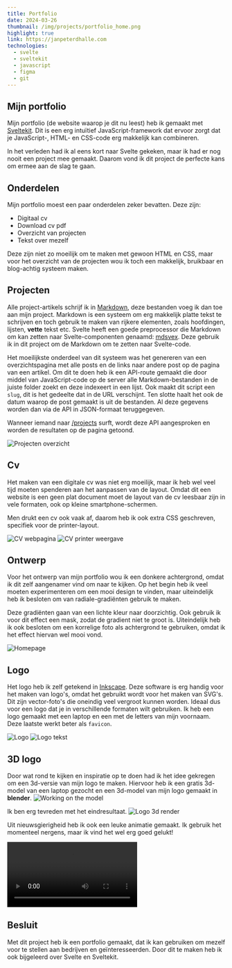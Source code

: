 ```yaml
---
title: Portfolio
date: 2024-03-26
thumbnail: /img/projects/portfolio_home.png
highlight: true
link: https://janpeterdhalle.com
technologies:
  - svelte
  - sveltekit
  - javascript
  - figma
  - git
---
```


## Mijn portfolio

Mijn portfolio (de website waarop je dit nu leest) heb ik gemaakt met [Sveltekit](https://kit.Svelte.dev/). Dit is een erg intuïtief JavaScript-framework dat ervoor zorgt dat je JavaScript-, HTML- en CSS-code erg makkelijk kan combineren.

In het verleden had ik al eens kort naar Svelte gekeken, maar ik had er nog nooit een project mee gemaakt. Daarom vond ik dit project de perfecte kans om ermee aan de slag te gaan.

## Onderdelen

Mijn portfolio moest een paar onderdelen zeker bevatten. Deze zijn:

- Digitaal cv
- Download cv pdf
- Overzicht van projecten
- Tekst over mezelf

Deze zijn niet zo moeilijk om te maken met gewoon HTML en CSS, maar voor het overzicht van de projecten wou ik toch een makkelijk, bruikbaar en blog-achtig systeem maken.

## Projecten

Alle project-artikels schrijf ik in [Markdown](https://en.wikipedia.org/wiki/Markdown), deze bestanden voeg ik dan toe aan mijn project. Markdown is een systeem om erg makkelijk platte tekst te schrijven en toch gebruik te maken van rijkere elementen, zoals hoofdingen, lijsten, **vette** tekst etc.
Svelte heeft een goede preprocessor die Markdown om kan zetten naar Svelte-componenten genaamd: [mdsvex](https://mdsvex.pngwn.io/docs). Deze gebruik ik in dit project om de Markdown om te zetten naar Svelte-code.

Het moeilijkste onderdeel van dit systeem was het genereren van een overzichtspagina met alle posts en de links naar andere post op de pagina van een artikel.
Om dit te doen heb ik een API-route gemaakt die door middel van JavaScript-code op de server alle Markdown-bestanden in de juiste folder zoekt en deze indexeert in een lijst. Ook maakt dit script een `slug`, dit is het gedeelte dat in de URL verschijnt. Ten slotte haalt het ook de datum waarop de post gemaakt is uit de bestanden. Al deze gegevens worden dan via de API in JSON-formaat teruggegeven.

Wanneer iemand naar [/projects](/projects) surft, wordt deze API aangesproken en worden de resultaten op de pagina getoond.

![Projecten overzicht](/img/projects/portfolio_projects.png)

## Cv

Het maken van een digitale cv was niet erg moeilijk, maar ik heb wel veel tijd moeten spenderen aan het aanpassen van de layout. Omdat dit een website is een geen plat document moet de layout van de cv leesbaar zijn in vele formaten, ook op kleine smartphone-schermen.

Men drukt een cv ook vaak af, daarom heb ik ook extra CSS geschreven, specifiek voor de printer-layout.

![CV webpagina](/img/projects/porfolio_cv.png)
![CV printer weergave](/img/projects/portfolio_print.png)

## Ontwerp

Voor het ontwerp van mijn portfolio wou ik een donkere achtergrond, omdat ik dit zelf aangenamer vind om naar te kijken. Op het begin heb ik veel moeten experimenteren om een mooi design te vinden, maar uiteindelijk heb ik besloten om van radiale-gradiënten gebruik te maken.

Deze gradiënten gaan van een lichte kleur naar doorzichtig. Ook gebruik ik voor dit effect een mask, zodat de gradient niet te groot is. Uiteindelijk heb ik ook besloten om een korrelige foto als achtergrond te gebruiken, omdat ik het effect hiervan wel mooi vond.

![Homepage](/img/projects/portfolio_home.png)

## Logo

Het logo heb ik zelf getekend in [Inkscape](https://inkscape.org/). Deze software is erg handig voor het maken van logo's, omdat het gebruikt wordt voor het maken van SVG's. Dit zijn vector-foto's die oneindig veel vergroot kunnen worden.
Ideaal dus voor een logo dat je in verschillende formaten wilt gebruiken. Ik heb een logo gemaakt met een laptop en een met de letters van mijn voornaam. Deze laatste werkt beter als `favicon`.

![Logo](/img/projects/portfolio_logo.png)
![Logo tekst](/img/projects/portfolio_logotekst.png)

## 3D logo

Door wat rond te kijken en inspiratie op te doen had ik het idee gekregen om
een 3d-versie van mijn logo te maken. Hiervoor heb ik een gratis 3d-model van
een laptop gezocht en een 3d-model van mijn logo gemaakt in **blender**.
![Working on the model](/img/projects/portfolio_blender.png)

Ik ben erg tevreden met het eindresultaat.
![Logo 3d render](/img/projects/portfolio_logorender.png)

Uit nieuwsgierigheid heb ik ook een leuke animatie gemaakt. Ik gebruik het momenteel nergens, maar ik vind het wel erg goed gelukt!

<video src="/img/projects/portfolio_logorender.mp4" loop controls></video>

## Besluit

Met dit project heb ik een portfolio gemaakt, dat ik kan gebruiken om mezelf voor te stellen aan bedrijven en geïnteresseerden.
Door dit te maken heb ik ook bijgeleerd over Svelte en Sveltekit.
